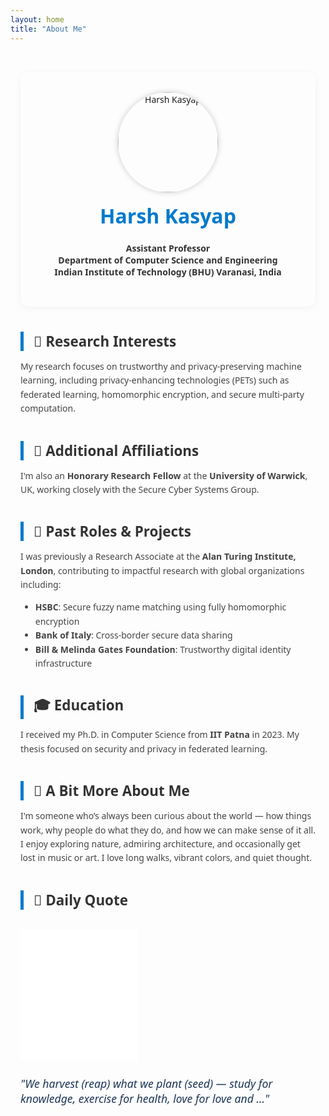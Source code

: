 ```yaml
---
layout: home
title: "About Me"
---
```


<style>
  body {
    font-family: 'Segoe UI', sans-serif;
  }
  .section {
    max-width: 850px;
    margin: auto;
    padding: 2rem 1rem;
  }
  .intro-card {
    background: #fdfdfd;
    border-radius: 12px;
    box-shadow: 0 2px 12px rgba(0,0,0,0.05);
    padding: 2rem;
    text-align: center;
  }
  .intro-card img {
    width: 160px;
    height: 160px;
    border-radius: 50%;
    object-fit: cover;
    box-shadow: 0 0 10px rgba(0,0,0,0.2);
  }
  .intro-card h1 {
    margin-top: 1rem;
    color: #007acc;
    font-size: 2rem;
  }
  .intro-card p.position {
    color: #333;
    margin-top: 0.5rem;
    font-weight: 600;
  }
  .quote-widget {
    margin-top: 2rem;
  }
  .section-title {
    font-size: 1.4rem;
    color: #333;
    margin-top: 2.5rem;
    border-left: 5px solid #007acc;
    padding-left: 1rem;
    font-weight: bold;
  }
  .highlight-text {
    color: #444;
    line-height: 1.6;
  }
  .reflection {
    color: #1d3557;
    font-style: italic;
    margin-top: 1.5rem;
    font-size: 1.1rem;
  }
</style>

<div class="section">
  <div class="intro-card">
    <img src="/assets/images/profile.JPG" alt="Harsh Kasyap">
    <h1>Harsh Kasyap</h1>
    <p class="position">
      Assistant Professor<br>
      Department of Computer Science and Engineering<br>
      Indian Institute of Technology (BHU) Varanasi, India
    </p>
  </div>

  <div class="section-title">🧠 Research Interests</div>
  <p class="highlight-text">
    My research focuses on trustworthy and privacy-preserving machine learning, including privacy-enhancing technologies (PETs) such as federated learning, homomorphic encryption, and secure multi-party computation.
  </p>

  <div class="section-title">🏢 Additional Affiliations</div>
  <p class="highlight-text">
    I'm also an <strong>Honorary Research Fellow</strong> at the <strong>University of Warwick</strong>, UK, working closely with the Secure Cyber Systems Group.
  </p>

  <div class="section-title">🔬 Past Roles & Projects</div>
  <p class="highlight-text">
    I was previously a Research Associate at the <strong>Alan Turing Institute, London</strong>, contributing to impactful research with global organizations including:
  </p>
  <ul class="highlight-text">
    <li><strong>HSBC</strong>: Secure fuzzy name matching using fully homomorphic encryption</li>
    <li><strong>Bank of Italy</strong>: Cross-border secure data sharing</li>
    <li><strong>Bill & Melinda Gates Foundation</strong>: Trustworthy digital identity infrastructure</li>
  </ul>

  <div class="section-title">🎓 Education</div>
  <p class="highlight-text">
    I received my Ph.D. in Computer Science from <strong>IIT Patna</strong> in 2023. My thesis focused on security and privacy in federated learning.
  </p>

  <div class="section-title">🌿 A Bit More About Me</div>
  <p class="highlight-text">
    I'm someone who’s always been curious about the world — how things work, why people do what they do, and how we can make sense of it all. I enjoy exploring nature, admiring architecture, and occasionally get lost in music or art. I love long walks, vibrant colors, and quiet thought.
  </p>

  <div class="section-title">💬 Daily Quote</div>
  <div class="quote-widget">
    <iframe 
      src="//widget.calendarlabs.com/v1/quot.php?cid=101&ver=1.2&uid=3445174731&c=random&l=en&cbg=FFFFFF&cb=1&cbc=000000&cf=calibri&cfg=000000&qfs=bi&qta=center&tfg=000000&tfs=bi&afc=000000&afs=i" 
      width="188" 
      height="210" 
      marginwidth="0" 
      marginheight="0" 
      frameborder="0" 
      scrolling="no" 
      allowtransparency="true">
    </iframe>
  </div>

  <p class="reflection">"We harvest (reap) what we plant (seed) — study for knowledge, exercise for health, love for love and ..."</p>
</div>
